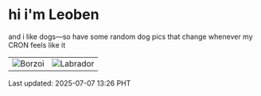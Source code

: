 # hi i'm Leoben

and i like dogs—so have some random dog pics that change whenever my CRON feels like it

|  |  |
|--------|----------|
| ![Borzoi](https://random-dog-vercel.vercel.app/api/random-borzoi?v=1751865963) | ![Labrador](https://random-dog-vercel.vercel.app/api/random-labrador?v=1751865963) |

Last updated: 2025-07-07 13:26 PHT
